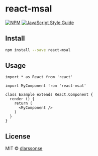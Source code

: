 # react-msal

> 

[![NPM](https://img.shields.io/npm/v/react-msal.svg)](https://www.npmjs.com/package/react-msal) [![JavaScript Style Guide](https://img.shields.io/badge/code_style-standard-brightgreen.svg)](https://standardjs.com)

## Install

```bash
npm install --save react-msal
```

## Usage

```tsx
import * as React from 'react'

import MyComponent from 'react-msal'

class Example extends React.Component {
  render () {
    return (
      <MyComponent />
    )
  }
}
```

## License

MIT © [dlarssonse](https://github.com/dlarssonse)
